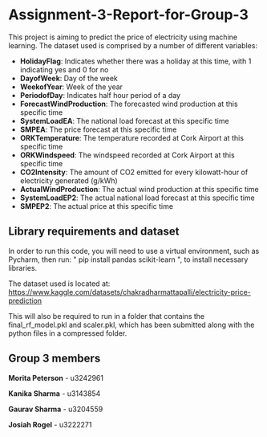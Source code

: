 # Assignment-3-Report-for-Group-3

This project is aiming to predict the price of electricity using machine learning. The dataset used is comprised by a number of different variables:

- **HolidayFlag**: Indicates whether there was a holiday at this time, with 1 indicating yes and 0 for no
- **DayofWeek**: Day of the week
- **WeekofYear**: Week of the year
- **PeriodofDay**: Indicates half hour period of a day
- **ForecastWindProduction**: The forecasted wind production at this specific time
- **SystemLoadEA**: The national load forecast at this specific time
- **SMPEA**: The price forecast at this specific time
- **ORKTemperature**: The temperature recorded at Cork Airport at this specific time
- **ORKWindspeed**: The windspeed recorded at Cork Airport at this specific time
- **CO2Intensity**: The amount of CO2 emitted for every kilowatt-hour of electricity generated (g/kWh)
- **ActualWindProduction**: The actual wind production at this specific time
- **SystemLoadEP2**: The actual national load forecast at this specific time
- **SMPEP2**: The actual price at this specific time

## Library requirements and dataset

In order to run this code, you will need to use a virtual environment, such as Pycharm, then run: " pip install pandas scikit-learn ", to install necessary libraries. 

The dataset used is located at: https://www.kaggle.com/datasets/chakradharmattapalli/electricity-price-prediction

This will also be required to run in a folder that contains the final_rf_model.pkl and scaler.pkl, which has been submitted along with the python files in a compressed folder. 

## Group 3 members

**Morita Peterson** - u3242961

**Kanika Sharma** - u3143854

**Gaurav Sharma** - u3204559

**Josiah Rogel** - u3222271





